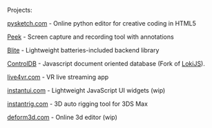 Projects:

[pysketch.com](https://pysketch.com) - Online python editor for creative coding in HTML5

[Peek](https://github.com/firatkiral/pypeek) - Screen capture and recording tool with annotations

[Blite](https://github.com/firatkiral/blite) - Lightweight batteries-included backend library

[ControlDB](https://github.com/firatkiral/controldb) - Javascript document oriented database (Fork of [LokiJS](https://github.com/techfort/LokiJS)).

[live4vr.com](https://live4vr.com) - VR live streaming app

[instantui.com](https://instantui.com) - Lightweight JavaScript UI widgets (wip)

[instantrig.com](https://instantrig.com) - 3D auto rigging tool for 3DS Max

[deform3d.com](https://deform3d.com) - Online 3d editor (wip)


<!--
**firatkiral/firatkiral** is a ✨ _special_ ✨ repository because its `README.md` (this file) appears on your GitHub profile.

Here are some ideas to get you started:

- 🔭 I’m currently working on ...
- 🌱 I’m currently learning ...
- 👯 I’m looking to collaborate on ...
- 🤔 I’m looking for help with ...
- 💬 Ask me about ...
- 📫 How to reach me: ...
- 😄 Pronouns: ...
- ⚡ Fun fact: ...
-->
